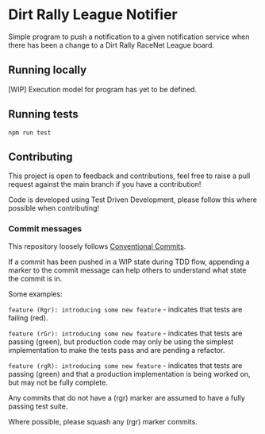 # Dirt Rally League Notifier

Simple program to push a notification to a given notification service when there has been a change to a Dirt Rally RaceNet League board.

## Running locally

[WIP] Execution model for program has yet to be defined.

## Running tests

```npm run test```

## Contributing

This project is open to feedback and contributions, feel free to raise a pull request against the main branch if you have a contribution!

Code is developed using Test Driven Development, please follow this where possible when contributing!

### Commit messages

This repository loosely follows [Conventional Commits](https://www.conventionalcommits.org/en/v1.0.0/).

If a commit has been pushed in a WIP state during TDD flow, appending a marker to the commit message can help others to understand what state the commit is in.

Some examples:

`feature (Rgr): introducing some new feature` - indicates that tests are failing (red).

`feature (rGr): introducing some new feature` - indicates that tests are passing (green), but production code may only be using the simplest implementation to make the tests pass and are pending a refactor.

`feature (rgR): introducing some new feature` - indicates that tests are passing (green) and that a production implementation is being worked on, but may not be fully complete.

Any commits that do not have a (rgr) marker  are assumed to have a fully passing test suite.

Where possible, please squash any (rgr) marker commits.